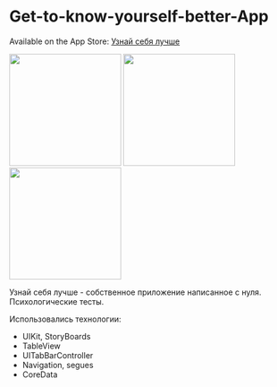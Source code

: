 # Get-to-know-yourself-better-App
Available on the App Store: [Узнай себя лучше](https://apps.apple.com/ru/app/%D1%83%D0%B7%D0%BD%D0%B0%D0%B9-%D1%81%D0%B5%D0%B1%D1%8F-%D0%BB%D1%83%D1%87%D1%88%D0%B5/id1551821646)

<img src = "https://user-images.githubusercontent.com/61459681/111062815-5f265d80-84bc-11eb-995f-99f69bca582d.png" width = "200">  <img src = "https://user-images.githubusercontent.com/61459681/111062903-effd3900-84bc-11eb-844e-56ccb981693f.png" width = "200">  <img src = "https://user-images.githubusercontent.com/61459681/111062909-f8ee0a80-84bc-11eb-8ad4-c1844499b491.png" width = "200">


Узнай себя лучше - собственное приложение написанное с нуля. Психологические тесты.

Использовались технологии:
* UIKit, StoryBoards
* TableView
* UITabBarController
* Navigation, segues
* CoreData
